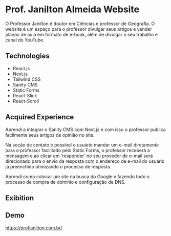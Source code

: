 # Prof. Janilton Almeida Website

O Professor Janilton é doutor em Ciências e professor de Geografia. O website é um espaço para o professor divulgar seus artigos e vender planos de aula em formato de e-book, além de divulgar o seu trabalho e canal do YouTube.

<h2>Technologies</h2>

- React.js
- Next.js
- Tailwind CSS
- Sanity CMS
- Static Forms
- React-Slick
- React-Scroll

<h2>Acquired Experience</h2>

Aprendi a integrar o Sanity CMS com Next.js e com isso o professor publica facilmente seus artigos de opinião no site.

Na seção de contato é possível o usuário mandar um e-mail diretamente para o professor facilitado pelo Static Forms, o professor receberá a mensagem e ao clicar em 'responder' no seu provedor de e-mail será direcionado para o envio da resposta com o endereço de e-mail do usuário já preenchido otimizando o processo de resposta. 

Aprendi como colocar um site na busca do Google e fazendo todo o processo de compra de domínio e configuração de DNS.

<h2>Exibition</h2>


<h2>Demo</h2>

https://profjanilton.com.br/
